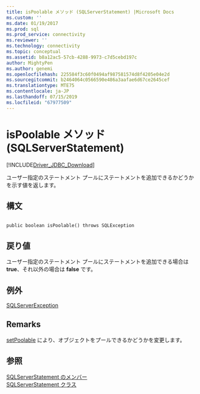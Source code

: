 ```yaml
---
title: isPoolable メソッド (SQLServerStatement) |Microsoft Docs
ms.custom: ''
ms.date: 01/19/2017
ms.prod: sql
ms.prod_service: connectivity
ms.reviewer: ''
ms.technology: connectivity
ms.topic: conceptual
ms.assetid: b8a12ac5-57cb-4288-9973-c7d5cebd197c
author: MightyPen
ms.author: genemi
ms.openlocfilehash: 225584f3c60f0494af987581574d8f4205e04e2d
ms.sourcegitcommit: b2464064c0566590e486a3aafae6d67ce2645cef
ms.translationtype: MTE75
ms.contentlocale: ja-JP
ms.lasthandoff: 07/15/2019
ms.locfileid: "67977509"
---
```

# <a name="ispoolable-method-sqlserverstatement"></a>isPoolable メソッド (SQLServerStatement)
[!INCLUDE[Driver_JDBC_Download](../../../includes/driver_jdbc_download.md)]

  ユーザー指定のステートメント プールにステートメントを追加できるかどうかを示す値を返します。  
  
## <a name="syntax"></a>構文  
  
```  
  
public boolean isPoolable() throws SQLException  
```  
  
## <a name="return-value"></a>戻り値  
 ユーザー指定のステートメント プールにステートメントを追加できる場合は **true**、それ以外の場合は **false** です。  
  
## <a name="exceptions"></a>例外  
 [SQLServerException](../../../connect/jdbc/reference/sqlserverexception-class.md)  
  
## <a name="remarks"></a>Remarks  
 [setPoolable](../../../connect/jdbc/reference/setpoolable-method-sqlserverstatement.md) により、オブジェクトをプールできるかどうかを変更します。  
  
## <a name="see-also"></a>参照  
 [SQLServerStatement のメンバー](../../../connect/jdbc/reference/sqlserverstatement-members.md)   
 [SQLServerStatement クラス](../../../connect/jdbc/reference/sqlserverstatement-class.md)  
  
  
